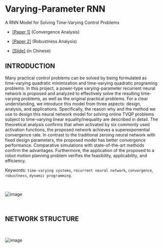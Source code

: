 # Varying-Parameter RNN
A RNN Model for Solving Time-Varying Control Problems

- [[Paper 1]](https://ieeexplore.ieee.org/document/8589008) (Convergence Analysis)

- [[Paper 2]](https://ieeexplore.ieee.org/document/8463509) (Robustness Analysis)

- [[Slide]](https://github.com/ldkong1205/Varying-Parameter-RNN/blob/master/Slide(in%20Chinese).pdf) (in Chinese)


INTRODUCTION
-----
Many practical control problems can be solved by being formulated as time-varying quadratic minimization and time-varying quadratic programing problems. In this project, a power-type varying-parameter recurrent neural network is proposed and analyzed to effectively solve the resulting time-varying problems, as well as the original practical problems. For a clear understanding, we introduce this model from three aspects: design, analysis, and applications. Specifically, the reason why and the method we use to design this neural network model for solving online TVQP problems subject to time-varying linear equality/inequality are described in detail. The theoretical analysis confirms that when activated by six commonly used activation functions, the proposed network achieves a superexponential convergence rate. In contrast to the traditional zeroing neural network with fixed design parameters, the proposed model has better convergence performance. Comparative simulations with state-of-the-art methods confirm the advantages. Furthermore, the application of the proposed to a robot motion planning problem verifies the feasibility, applicability, and efficiency.

Keywords: `time-varying systems`,  `recurrent neural network`,  `convergence`, `robustness`, `dynamic programming`.

<br>

![image](https://github.com/ldkong1205/Varying-Parameter-RNN/blob/master/image/Kinova.jpg)

<br>

NETWORK STRUCTURE
-----
<br>

![image](https://github.com/ldkong1205/Varying-Parameter-RNN/blob/master/image/network.jpg)

<br>
